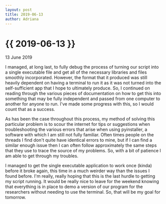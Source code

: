 ```yaml
---
layout: post
title: 2019-06-13
author: Adriana
---
```


{{ 2019-06-13 }}
================

<p class="meta">13 June 2019</p>

I managed, at long last, to fully debug the process of turning our script into a single executable file and get all of the necessary libraries and files smoothly incorporated. However, the format that it produced was still heavily dependent on having a terminal to run it as it was not turned into the self-sufficient app that I hope to ultimately produce. So, I continued on reading through the various pieces of documentation on how to get this into something that may be fully independent and passed from one computer to another for anyone to run. I've made some progress with this, so I would count that as a success.

As has been the case throughout this process, my method of solving this particular problem is to scour the internet for tips or suggestions when troubleshooting the various errors that arise when using pyinstaller, a software with which I am still not fully familiar. Often times people on the threads I find don't quite have identical errors to mine, but if I can find a similar enough issue then I can often follow approximately the same steps that they use to trace the source of my problems. So, with a bit of patience I am able to get through my troubles.

I managed to get the single executable application to work once (kinda) before it broke again, this time in a much weirder way than the issues I found before. I'm really, really hoping that this is the last hurdle to getting my script running. It would be really nice to leave for the weekend knowing that everything is in place to demo a version of our program for the researchers without needing to use the terminal. So, that will be my goal for tomorrow.
